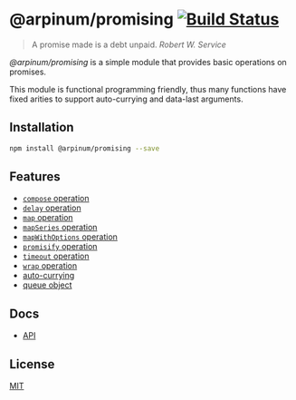 # @arpinum/promising [![Build Status](https://travis-ci.org/arpinum-oss/js-promising.svg?branch=master)](https://travis-ci.org/arpinum-oss/js-promising)

> A promise made is a debt unpaid.
> <cite>Robert W. Service</cite>

*@arpinum/promising* is a simple module that provides basic operations on promises.

This module is functional programming friendly, thus many functions have fixed arities to support auto-currying and data-last arguments.

## Installation

```bash
npm install @arpinum/promising --save
```

## Features

* [`compose` operation](docs/api.md#composefunctions)
* [`delay` operation](docs/api.md#delaymilliseconds-func)
* [`map` operation](docs/api.md#mapfunc-values)
* [`mapSeries` operation](docs/api.md#mapseriesfunc-values)
* [`mapWithOptions` operation](docs/api.md#mapwithoptionsfunc-options-values)
* [`promisify` operation](docs/api.md#promisifyfunc)
* [`timeout` operation](docs/api.md#timeoutmilliseconds-func)
* [`wrap` operation](docs/api.md#wrapfunc)
* [auto-currying](docs/auto-currying.md)
* [queue object](docs/api.md#createqueueoptions)

## Docs

* [API](docs/api.md)

## License

[MIT](LICENSE)
